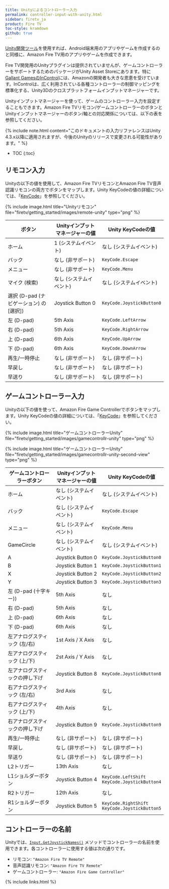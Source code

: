 ```yaml
---
title: Unityによるコントローラー入力
permalink: controller-input-with-unity.html
sidebar: firetv_ja
product: Fire TV
toc-style: kramdown
github: true
---
```


[Unity開発ツール](http://unity3d.com/unity)を使用すれば、Android端末用のアプリやゲームを作成するのと同様に、Amazon Fire TV用のアプリやゲームを作成できます。

Fire TV開発用のUnityプラグインは提供されていませんが、ゲームコントローラーをサポートするためのパッケージがUnity Asset Storeにあります。特に[Gallant GamesのInControl](http://www.gallantgames.com/incontrol)には、Amazonの開発者も大きな恩恵を受けています。InControlは、広く利用されている各種コントローラーの制御マッピングを標準化する、Unity3Dのクロスプラットフォームインプットマネージャーです。

Unityインプットマネージャーを使って、ゲームのコントローラー入力を設定することもできます。Amazon Fire TVリモコン/ゲームコントローラーのボタンとUnityインプットマネージャーのボタン/軸との対応関係については、以下の表を参照してください。

{% include note.html content="このドキュメントの入力リファレンスはUnity 4.3.x以降に適用されますが、今後のUnityのリリースで変更される可能性があります。" %}

* TOC
{:toc}

## リモコン入力

Unityの以下の値を使用して、Amazon Fire TVリモコンとAmazon Fire TV音声認識リモコンの両方でボタンをマップします。Unity KeyCodeの値の詳細については、「<a href="http://docs.unity3d.com/ScriptReference/KeyCode.html">KeyCode</a>」を参照してください。

{% include image.html title="Unityリモコン" file="firetv/getting_started/images/remote-unity" type="png" %}

<table>
<colgroup>
<col width="33%" />
<col width="33%" />
<col width="33%" />
</colgroup>
  <thead>
    <tr>
      <th>ボタン</th>
      <th>Unityインプットマネージャーの値</th>
      <th>Unity KeyCodeの値</th>
    </tr>
  </thead>
  <tbody>
    <tr>
      <td>ホーム</td>
      <td>1 (システムイベント) </td>
      <td>なし (システムイベント)</td>
    </tr>
    <tr>
      <td>バック</td>
      <td>なし (非サポート)</td>
      <td><code>KeyCode.Escape</code></td>
    </tr>
    <tr>
      <td>メニュー</td>
      <td>なし (非サポート)</td>
      <td><code>KeyCode.Menu</code></td>
    </tr>
    <tr>
      <td>マイク (検索)</td>
      <td>なし (システムイベント)</td>
      <td>なし (システムイベント)</td>
    </tr>
    <tr>
      <td>選択 (D-pad (ナビゲーション) の [選択])</td>
      <td>Joystick Button 0</td>
      <td><code>KeyCode.JoystickButton0</code></td>
    </tr>
    <tr>
      <td>左 (D-pad)</td>
      <td>5th Axis</td>
      <td><code>KeyCode.LeftArrow</code></td>
    </tr>
    <tr>
      <td>右 (D-pad)</td>
      <td>5th Axis</td>
      <td><code>KeyCode.RightArrow</code></td>
    </tr>
    <tr>
      <td>上 (D-pad)</td>
      <td>6th Axis</td>
      <td><code>KeyCode.UpArrow</code></td>
    </tr>
    <tr>
      <td>下 (D-pad)</td>
      <td>6th Axis</td>
      <td><code>KeyCode.DownArrow</code></td>
    </tr>
    <tr>
      <td>再生/一時停止</td>
      <td>なし (非サポート)</td>
      <td>なし (非サポート)</td>
    </tr>
    <tr>
      <td>早戻し</td>
      <td>なし (非サポート)</td>
      <td>なし (非サポート)</td>
    </tr>
    <tr>
      <td>早送り</td>
      <td>なし (非サポート)</td>
      <td>なし (非サポート)</td>
    </tr>
  </tbody>
</table>


## ゲームコントローラー入力

Unityの以下の値を使って、Amazon Fire Game Controllerでボタンをマップします。Unity KeyCodeの値の詳細については、「<a href="http://docs.unity3d.com/ScriptReference/KeyCode.html">KeyCode</a>」を参照してください。

{% include image.html title="ゲームコントローラーUnity" file="firetv/getting_started/images/gamecontrollr-unity" type="png" %}

{% include image.html title="ゲームコントローラーUnity" file="firetv/getting_started/images/gamecontrollr-unity-second-view" type="png" %}

<table>
<colgroup>
<col width="33%" />
<col width="33%" />
<col width="33%" />
</colgroup>
  <thead>
    <tr>
      <th>ゲームコントローラーボタン</th>
      <th>Unityインプットマネージャーの値</th>
      <th>Unity KeyCodeの値</th>
    </tr>
  </thead>
  <tbody>
    <tr>
      <td>ホーム</td>
      <td>なし (システムイベント)</td>
      <td>なし (システムイベント)</td>
    </tr>
    <tr>
      <td>バック</td>
      <td>なし (システムイベント)</td>
      <td><code>KeyCode.Escape</code></td>
    </tr>
    <tr>
      <td>メニュー</td>
      <td>なし (システムイベント)</td>
      <td><code>KeyCode.Menu</code></td>
    </tr>
    <tr>
      <td>GameCircle</td>
      <td>なし (システムイベント)</td>
      <td>なし (システムイベント)</td>
    </tr>
    <tr>
      <td>A</td>
      <td>Joystick Button 0</td>
      <td><code>KeyCode.JoystickButton0</code></td>
    </tr>
    <tr>
      <td>B</td>
      <td>Joystick Button 1</td>
      <td><code>KeyCode.JoystickButton1</code></td>
    </tr>
    <tr>
      <td>X</td>
      <td>Joystick Button 2</td>
      <td><code>KeyCode.JoystickButton2</code></td>
    </tr>
    <tr>
      <td>Y</td>
      <td>Joystick Button 3</td>
      <td><code>KeyCode.JoystickButton3</code></td>
    </tr>
    <tr>
      <td>左 (D-pad (十字キー))</td>
      <td>5th Axis</td>
      <td>なし</td>
    </tr>
    <tr>
      <td>右 (D-pad)</td>
      <td>5th Axis</td>
      <td>なし</td>
    </tr>
    <tr>
      <td>上 (D-pad)</td>
      <td>6th Axis</td>
      <td>なし</td>
    </tr>
    <tr>
      <td>下 (D-pad)</td>
      <td>6th Axis</td>
      <td>なし</td>
    </tr>
    <tr>
      <td>左アナログスティック (左/右)</td>
      <td>1st Axis / X Axis</td>
      <td>なし</td>
    </tr>
    <tr>
      <td>左アナログスティック (上/下)</td>
      <td>2st Axis / Y Axis</td>
      <td>なし</td>
    </tr>
    <tr>
      <td>左アナログスティックの押し下げ</td>
      <td>Joystick Button 8</td>
      <td><code>KeyCode.JoystickButton8</code></td>
    </tr>
    <tr>
      <td>右アナログスティック (左/右)</td>
      <td>3rd Axis</td>
      <td>なし</td>
    </tr>
    <tr>
      <td>右アナログスティック (上/下)</td>
      <td>4th Axis</td>
      <td>なし</td>
    </tr>
    <tr>
      <td>右アナログスティックの押し下げ</td>
      <td>Joystick Button 9</td>
      <td><code>KeyCode.JoystickButton9</code></td>
    </tr>
    <tr>
      <td>再生/一時停止</td>
      <td>なし (非サポート)</td>
      <td>なし (非サポート)</td>
    </tr>
    <tr>
      <td>早戻し</td>
      <td>なし (非サポート)</td>
      <td>なし (非サポート)</td>
    </tr>
    <tr>
      <td>早送り</td>
      <td>なし (非サポート)</td>
      <td>なし (非サポート)</td>
    </tr>
    <tr>
      <td>L2トリガー </td>
      <td>13th Axis</td>
      <td>なし</td>
    </tr>
    <tr>
      <td>L1ショルダーボタン</td>
      <td>Joystick Button 4</td>
      <td><code>KeyCode.LeftShift KeyCode.JoystickButton4</code></td>
    </tr>
    <tr>
      <td>R2トリガー</td>
      <td>12th Axis</td>
      <td>なし</td>
    </tr>
    <tr>
      <td>R1ショルダーボタン</td>
      <td>Joystick Button 5</td>
      <td><code>KeyCode.RightShift KeyCode.JoystickButton5</code></td>
    </tr>
  </tbody>
</table>


## コントローラーの名前

Unityでは、[`Input.GetJoystickNames()`](http://docs.unity3d.com/ScriptReference/Input.GetJoystickNames.html) メソッドでコントローラーの名前を使用できます。各コントローラーに使用する値は次の通りです。

*   リモコン: `"Amazon Fire TV Remote"`
*   音声認識リモコン: `"Amazon Fire TV Remote"`
*   ゲームコントローラー: `"Amazon Fire Game Controller"`

{% include links.html %}
